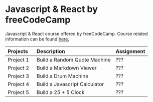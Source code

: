 # Javascript & React by freeCodeCamp
Javascript & React course offered by freeCodeCamp. Course related information can be found [here.](https://www.freecodecamp.org/learn/front-end-libraries/)

| Projects⠀ |  Description                    | Assignment |
| :---      | :---                            | :---
| Project 1 | Build a Random Quote Machine    | ???
| Project 2 | Build a Markdown Viewer         | ???
| Project 3 | Build a Drum Machine            | ???
| Project 4 | Build a Javascript Calculator   | ???
| Project 5 | Build a 25 + 5 Clock            | ???

